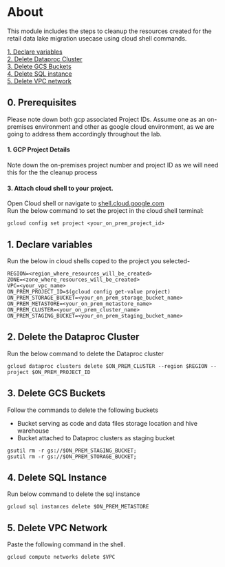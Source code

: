 # About

This module includes the steps to cleanup the resources created for the retail data lake migration usecase using cloud shell commands.

[1. Declare variables](cleanup-admin-cloud-shell.md#1-declare-variables)<br>
[2. Delete Dataproc Cluster](cleanup-admin-cloud-shell.md#2-delete-the-dataproc-cluster)<br>
[3. Delete GCS Buckets](cleanup-admin-cloud-shell.md#3-delete-gcs-buckets)<br>
[4. Delete SQL instance](cleanup-admin-cloud-shell.md#4-delete-sql-instance)<br>
[5. Delete VPC network](cleanup-admin-cloud-shell.md#5-delete-vpc-network)<br>

## 0. Prerequisites
Please note down both gcp associated Project IDs. Assume one as an on-premises environment and other as google cloud environment, as we are going to address them accordingly throughout the lab.

#### 1. GCP Project Details
Note down the on-premises project number and project ID as we will need this for the the cleanup process

#### 3. Attach cloud shell to your project.
Open Cloud shell or navigate to [shell.cloud.google.com](https://shell.cloud.google.com) <br>
Run the below command to set the project in the cloud shell terminal:

```
gcloud config set project <your_on_prem_project_id>
```

## 1. Declare variables 

Run the below in cloud shells coped to the project you selected-

```
REGION=<region_where_resources_will_be_created>
ZONE=<zone_where_resources_will_be_created>
VPC=<your_vpc_name>
ON_PREM_PROJECT_ID=$(gcloud config get-value project)
ON_PREM_STORAGE_BUCKET=<your_on_prem_storage_bucket_name>
ON_PREM_METASTORE=<your_on_prem_metastore_name>
ON_PREM_CLUSTER=<your_on_prem_cluster_name>
ON_PREM_STAGING_BUCKET=<your_on_prem_staging_bucket_name>
```

## 2. Delete the Dataproc Cluster

Run the below command to delete the Dataproc cluster

```
gcloud dataproc clusters delete $ON_PREM_CLUSTER --region $REGION --project $ON_PREM_PROJECT_ID
```

## 3. Delete GCS Buckets

Follow the commands to delete the following buckets 
* Bucket serving as code and data files storage location and hive warehouse
* Bucket attached to Dataproc clusters as staging bucket

```
gsutil rm -r gs://$ON_PREM_STAGING_BUCKET;
gsutil rm -r gs://$ON_PREM_STORAGE_BUCKET;
```

## 4. Delete SQL Instance

Run below command to delete the sql instance

```
gcloud sql instances delete $ON_PREM_METASTORE
```

## 5. Delete VPC Network

Paste the following command in the shell.

```
gcloud compute networks delete $VPC
```